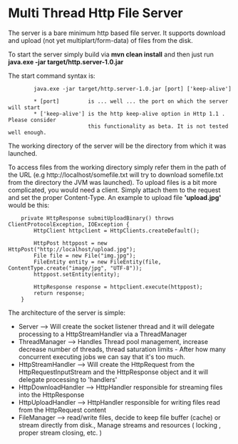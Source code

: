 Multi Thread Http File Server
==========


The server is a bare minimum http based file server. It supports download and upload (not yet multiplart/form-data) of files from the disk.

To start the server simply build via <b>mvn clean install</b> and then just run <b> java.exe -jar target/http.server-1.0.jar </b>

The start command syntax is: 
			
			java.exe -jar target/http.server-1.0.jar [port] ['keep-alive']

			* [port]         is ... well ... the port on which the server will start
			* ['keep-alive'] is the http keep-alive option in Http 1.1 . Please consider
							 this functionality as beta. It is not tested well enough.

The working directory of the server will be the directory from which it was launched. 

To access files from the working directory simply refer them in the path of the URL (e.g http://localhost/somefile.txt will try to download somefile.txt from the directory the JVM was launched).
To upload files is a bit more complicated, you would need a client. Simply attach them to the request and set the proper Content-Type. An example to upload file <b>'upload.jpg'</b> would be this:
```
	private HttpResponse submitUploadBinary() throws ClientProtocolException, IOException {
		HttpClient httpclient = HttpClients.createDefault();

		HttpPost httppost = new HttpPost("http://localhost/upload.jpg");
		File file = new File("img.jpg");
		FileEntity entity = new FileEntity(file, ContentType.create("image/jpg", "UTF-8"));
		httppost.setEntity(entity);

		HttpResponse response = httpclient.execute(httppost);
		return response;
	}
```
							 
The architecture of the server is simple:

 *  Server        	    --> Will create the socket listener thread and it will delegate processing to a HttpStreamHandler
                          via a ThreadManager
 *  ThreadManager 	    --> Handles Thread pool management, increase decrease number of threads, thread saturation limits - After 
					      how many concurrent executing jobs we can say that it's too much.
 *  HttpStreamHandler   --> Will create the HttpRequest from the HttpRequestInputStream and the HttpResponse object and it will 
                          delegate processing to 'handlers'
 *  HttpDownloadHandler --> HttpHandler responsible for streaming files into the HttpResponse
 *  HttpUploadHandler   --> HttpHandler responsible for writing files read from the HttpRequest content
 *  FileManager         --> read/write files, decide to keep file buffer (cache) or stream directly from disk., Manage streams and 
							resources ( locking , proper stream closing, etc. )





